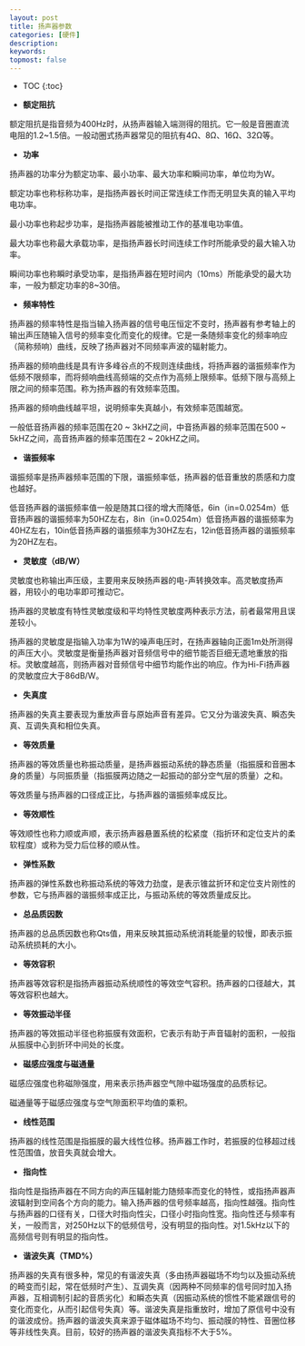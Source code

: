 ```yaml
---
layout: post
title: 扬声器参数
categories: [硬件]
description: 
keywords: 
topmost: false
---
```


* TOC
{:toc}

* **额定阻抗**

额定阻抗是指音频为400Hz时，从扬声器输入端测得的阻抗。它一般是音圈直流电阻的1.2~1.5倍。一般动圈式扬声器常见的阻抗有4Ω、8Ω、16Ω、32Ω等。

* **功率**

扬声器的功率分为额定功率、最小功率、最大功率和瞬间功率，单位均为W。

额定功率也称标称功率，是指扬声器长时间正常连续工作而无明显失真的输入平均电功率。

最小功率也称起步功率，是指扬声器能被推动工作的基准电功率值。

最大功率也称最大承载功率，是指扬声器长时间连续工作时所能承受的最大输入功率。

瞬间功率也称瞬时承受功率，是指扬声器在短时间内（10ms）所能承受的最大功率，一般为额定功率的8~30倍。

* **频率特性**

扬声器的频率特性是指当输入扬声器的信号电压恒定不变时，扬声器有参考轴上的输出声压随输入信号的频率变化而变化的规律。它是一条随频率变化的频率响应（简称频响）曲线，反映了扬声器对不同频率声波的辐射能力。

扬声器的频响曲线是具有许多峰谷点的不规则连续曲线，将扬声器的谐振频率作为低频不限频率，而将频响曲线高频端的交点作为高频上限频率。低频下限与高频上限之间的频率范围。称为扬声器的有效频率范围。

扬声器的频响曲线越平坦，说明频率失真越小，有效频率范围越宽。

一般低音扬声器的频率范围在20 ~ 3kHZ之间，中音扬声器的频率范围在500 ~ 5kHZ之间，高音扬声器的频率范围在2 ~ 20kHZ之间。

* **谐振频率**

谐振频率是扬声器频率范围的下限，谐振频率低，扬声器的低音重放的质感和力度也越好。

低音扬声器的谐振频率值一般是随其口径的增大而降低，6in（in=0.0254m）低音扬声器的谐振频率为50HZ左右，8in（in=0.0254m）低音扬声器的谐振频率为40HZ左右，10in低音扬声器的谐振频率为30HZ左右，12in低音扬声器的谐振频率为20HZ左右。

* **灵敏度（dB/W）**

灵敏度也称输出声压级，主要用来反映扬声器的电-声转换效率。高灵敏度扬声器，用较小的电功率即可推动它。

扬声器的灵敏度有特性灵敏度级和平均特性灵敏度两种表示方法，前者最常用且误差较小。

扬声器的灵敏度是指输入功率为1W的噪声电压时，在扬声器轴向正面1m处所测得的声压大小。灵敏度是衡量扬声器对音频信号中的细节能否巨细无遗地重放的指标。灵敏度越高，则扬声器对音频信号中细节均能作出的响应。作为Hi-Fi扬声器的灵敏度应大于86dB/W。

* **失真度**

扬声器的失真主要表现为重放声音与原始声音有差异。它又分为谐波失真、瞬态失真、互调失真和相位失真。

* **等效质量**

扬声器的等效质量也称振动质量，是扬声器振动系统的静态质量（指振膜和音圈本身的质量）与同振质量（指振膜两边随之一起振动的部分空气层的质量）之和。

等效质量与扬声器的口径成正比，与扬声器的谐振频率成反比。

* **等效顺性**

等效顺性也称力顺或声顺，表示扬声器悬置系统的松紧度（指折环和定位支片的柔软程度）或称为受力后位移的顺从性。

* **弹性系数**

扬声器的弹性系数也称振动系统的等效力劲度，是表示锥盆折环和定位支片刚性的参数，它与扬声器的谐振频率成正比，与振动系统的等效质量成反比。

* **总品质因数**

扬声器的总品质因数也称Qts值，用来反映其振动系统消耗能量的较慢，即表示振动系统损耗的大小。

* **等效容积**

扬声器等效容积是指扬声器振动系统顺性的等效空气容积。扬声器的口径越大，其等效容积也越大。

* **等效振动半径**

扬声器的等效振动半径也称振膜有效面积，它表示有助于声音辐射的面积，一般指从振膜中心到折环中间处的长度。

* **磁感应强度与磁通量**

磁感应强度也称磁隙强度，用来表示扬声器空气隙中磁场强度的品质标记。

磁通量等于磁感应强度与空气隙面积平均值的乘积。

* **线性范围**

扬声器的线性范围是指振膜的最大线性位移。扬声器工作时，若振膜的位移超过线性范围值，放音失真就会增大。

* **指向性**

指向性是指扬声器在不同方向的声压辐射能力随频率而变化的特性，或指扬声器声波辐射到空间各个方向的能力。输入扬声器的信号频率越高，指向性越强。指向性与扬声器的口径有关，口径大时指向性尖，口径小时指向性宽。指向性还与频率有关，一般而言，对250Hz以下的低频信号，没有明显的指向性。对1.5kHz以下的高频信号则有明显的指向性。

* **谐波失真（TMD%）**

扬声器的失真有很多种，常见的有谐波失真（多由扬声器磁场不均匀以及振动系统的畸变而引起，常在低频时产生）、互调失真（因两种不同频率的信号同时加入扬声器，互相调制引起的音质劣化）和瞬态失真（因振动系统的惯性不能紧跟信号的变化而变化，从而引起信号失真）等。谐波失真是指重放时，增加了原信号中没有的谐波成份。扬声器的谐波失真来源于磁体磁场不均匀、振动膜的特性、音圈位移等非线性失真。目前，较好的扬声器的谐波失真指标不大于5%。
